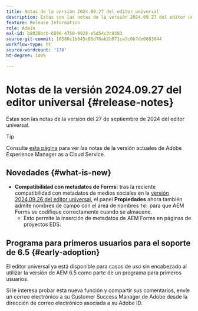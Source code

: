 ```yaml
---
title: Notas de la versión 2024.09.27 del editor universal
description: Estas son las notas de la versión 2024.09.27 del editor universal.
feature: Release Information
role: Admin
exl-id: b8020bcb-6896-4750-9928-e5d54c3c9383
source-git-commit: 10580c1b045c86d76ab2b871ca3c0b7de6683044
workflow-type: ht
source-wordcount: '170'
ht-degree: 100%

---
```


# Notas de la versión 2024.09.27 del editor universal {#release-notes}

Estas son las notas de la versión del 27 de septiembre de 2024 del editor universal.

>[!TIP]
>
>Consulte [esta página](/help/release-notes/release-notes-cloud/release-notes-current.md) para ver las notas de la versión actuales de Adobe Experience Manager as a Cloud Service.

## Novedades {#what-is-new}

* **Compatibilidad con metadatos de Forms:** tras la reciente compatibilidad con metadatos de medios sociales en la [versión 2024.09.26 del editor universal,](/help/release-notes/universal-editor/2024/2024-09-26.md) el panel **Propiedades** ahora también admite nombres de campo con el área de nombres `fd:` para que AEM Forms se codifique correctamente cuando se almacene.
   * Esto permite la inserción de metadatos de AEM Forms en páginas de proyectos EDS.

## Programa para primeros usuarios para el soporte de 6.5 {#early-adoption}

El editor universal ya está disponible para casos de uso sin encabezado al utilizar la versión de AEM 6.5 como parte de un programa para primeros usuarios.

Si le interesa probar esta nueva función y compartir sus comentarios, envíe un correo electrónico a su Customer Success Manager de Adobe desde la dirección de correo electrónico asociada a su Adobe ID.
